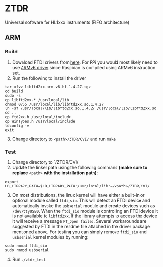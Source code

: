 ZTDR
====

Universal software for HL1xxx instruments (FIFO architecture)

## ARM
### Build
1. Download FTDI drivers from [here](https://ftdichip.com/drivers/d2xx-drivers/). For RPi you would most likely need to use [ARMv6 driver](https://ftdichip.com/wp-content/uploads/2022/07/libftd2xx-arm-v6-hf-1.4.27.tgz) since Raspbian is compiled using ARMv6 instruction set.
2. Run the following to install the driver
```
tar xfvz libftd2xx-arm-v6-hf-1.4.27.tgz
cd build
sudo -s
cp libftd2xx.* /usr/local/lib
chmod 0755 /usr/local/lib/libftd2xx.so.1.4.27
ln -sf /usr/local/lib/libftd2xx.so.1.4.27 /usr/local/lib/libftd2xx.so
cd ..
cp ftd2xx.h /usr/local/include
cp WinTypes.h /usr/local/include
ldconfig -v
exit
```
3. Change directory to `<path>/ZTDR/CVI/` and run `make`

### Test
1. Change directory to `<path>/ZTDR/CVI/
2. Update the linker path using the following command **(make sure to replace** `<path>` **with the installation path)**:
```
export LD_LIBRARY_PATH=$LD_LIBRARY_PATH:/usr/local/lib:~/<path>/ZTDR/CVI/
```
3. On most distributions, the linux kernel will have either a built-in or optional module called `ftdi_sio`. This will detect an FTDI device and automatically invoke the `usbserial` module and create devices such as `/dev/ttyUSB0`. When the `ftdi_sio` module is controlling an FTDI device it is not available to `libftd2xx`. If the library attempts to access the device it will receive a message `FT_Open failed`. Several workarounds are suggested by FTDI in the readme file attached in the driver package mentioned above. For testing you can simply remove `ftdi_sio` and `usbserial` kernel modules by running:
```
sudo rmmod ftdi_sio
sudo rmmod usbserial
```
4. Run `./ztdr_test`
